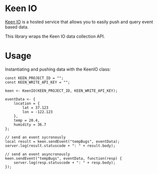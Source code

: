 Keen IO
=======
[Keen IO](http://keen.io) is a hosted service that allows you to easily push and query event based data.

This library wraps the Keen IO data collection API.

Usage
=====
Instantiating and pushing data with the KeenIO class:

    const KEEN_PROJECT_ID = "";
    const KEEN_WRITE_API_KEY = "";

    keen <- KeenIO(KEEN_PROJECT_ID, KEEN_WRITE_API_KEY);
    
    eventData <- {
        location = {
            lat = 37.123
            lon = -122.123
        },
        temp = 20.4,
        humidity = 36.7
    };

	// send an event sycronously
    local result = keen.sendEvent("tempBugs", eventData);
    server.log(result.statuscode + ": " + result.body);
	
	// send an event asyncronously
	keen.sendEvent("tempBugs", eventData, function(resp) {
		server.log(resp.statuscode + ": " + resp.body);
	});